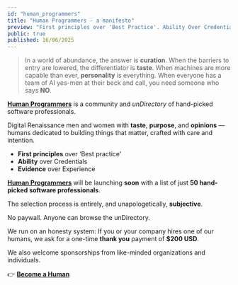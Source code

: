 ```yaml
---
id: "human_programmers"
title: "Human Programmers - a manifesto"
preview: "First principles over 'Best Practice'. Ability Over Credentials. Evidence over Experience"
public: true
published: 16/06/2025
---
```


> In a world of abundance, the answer is **curation**.
> When the barriers to entry are lowered, the differentiator is **taste**.
> When machines are more capable than ever, **personality** is everything.
> When everyone has a team of AI yes-men at their beck and call, you need someone who says **NO**.

[**Human Programmers**](https://humanprogrammers.com) is a community and _unDirectory_ of hand-picked software professionals.

Digital Renaissance men and women with
**taste**, **purpose**, and **opinions** —
humans dedicated to building things that matter,
crafted with care and intention.


- **First principles** over ‘Best practice’
- **Ability** over Credentials
- **Evidence** over Experience

[**Human Programmers**](https://humanprogrammers.com) will be launching **soon**
with a list of just
**50 hand-picked software professionals**.

The selection process is entirely, and unapologetically, **subjective**.

No paywall.
Anyone can browse the unDirectory.

We run on an honesty system:
If you or your company hires one of our humans,
we ask for a one-time **thank you** payment of **$200 USD**.

We also welcome sponsorships from like-minded organizations and individuals.

👉 [**Become a Human**](https://humanprogrammers.com/become_a_human)
